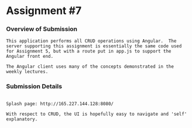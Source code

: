 # Assignment #7



### Overview of Submission ###
```
This application performs all CRUD operations using Angular.  The server supporting this assignment is essentially the same code used for Assignment 5, but with a route put in app.js to support the Angular front end.

The Angular client uses many of the concepts demonstrated in the weekly lectures. 

```

### Submission Details ###
```

Splash page: http://165.227.144.128:8080/

With respect to CRUD, the UI is hopefully easy to navigate and 'self' explanatory.





```


